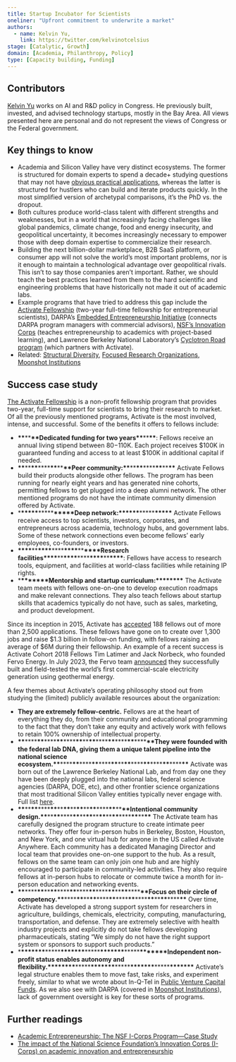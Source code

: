 ```yaml
---
title: Startup Incubator for Scientists
oneliner: "Upfront commitment to underwrite a market"
authors:
  - name: Kelvin Yu,
    link: https://twitter.com/kelvinotcelsius
stage: [Catalytic, Growth]
domain: [Academia, Philanthropy, Policy]
type: [Capacity building, Funding]
---
```


## Contributors

[Kelvin Yu](https://www.kelv.me/) works on AI and R&D policy in Congress. He previously built, invested, and advised technology startups, mostly in the Bay Area. All views presented here are personal and do not represent the views of Congress or the Federal government.

## Key things to know

- Academia and Silicon Valley have very distinct ecosystems. The former is structured for domain experts to spend a decade+ studying questions that may not have [obvious practical applications](https://www.ias.edu/sites/default/files/library/UsefulnessHarpers.pdf), whereas the latter is structured for hustlers who can build and iterate products quickly. In the most simplified version of archetypal comparisons, it’s the PhD vs. the dropout.
- Both cultures produce world-class talent with different strengths and weaknesses, but in a world that increasingly facing challenges like global pandemics, climate change, food and energy insecurity, and geopolitical uncertainty, it becomes increasingly necessary to empower those with deep domain expertise to commercialize their research.
- Building the next billion-dollar marketplace, B2B SaaS platform, or consumer app will not solve the world’s most important problems, nor is it enough to maintain a technological advantage over geopolitical rivals. This isn’t to say those companies aren’t important. Rather, we should teach the best practices learned from them to the hard scientific and engineering problems that have historically not made it out of academic labs.
- Example programs that have tried to address this gap include the [Activate Fellowship](https://www.activate.org/fellowship) (two-year full-time fellowship for entrepreneurial scientists), DARPA’s [Embedded Entrepreneurship Initiative](https://eei.darpa.mil/#impact) (connects DARPA program managers with commercial advisors), [NSF’s Innovation Corps](https://new.nsf.gov/funding/initiatives/i-corps) (teaches entrepreneurship to academics with project-based learning), and Lawrence Berkeley National Laboratory’s [Cyclotron Road program](https://cyclotronroad.lbl.gov/) (which partners with Activate).
- Related: [Structural Diversity](Structural%20Diversity%201060e162c12b4f1da7a49641ea382aaa.md), [Focused Research Organizations](Focused%20Research%20Organizations%20a52df79084774014a5c3199068c2e3c1.md), [Moonshot Institutions](Moonshot%20Institutions%208a6af497ccbe46be9b36d16160ce9f47.md)

## Success case study

[The Activate Fellowship](https://www.activate.org/fellowship) is a non-profit fellowship program that provides two-year, full-time support for scientists to bring their research to market. Of all the previously mentioned programs, Activate is the most involved, intense, and successful. Some of the benefits it offers to fellows include:

- **\*\***\*\***\*\***Dedicated funding for two years**\*\***\*\***\*\***: Fellows receive an annual living stipend between $80-$110K. Each project receives $100K in guaranteed funding and access to at least $100K in additional capital if needed.
- **\*\***\*\***\*\***\*\*\*\***\*\***\*\***\*\***Peer community:**\*\***\*\***\*\***\*\*\*\***\*\***\*\***\*\*** Activate Fellows build their products alongside other fellows. The program has been running for nearly eight years and has generated nine cohorts, permitting fellows to get plugged into a deep alumni network. The other mentioned programs do not have the intimate community dimension offered by Activate.
- \***\*\*\*\*\***\*\*\*\*\***\*\*\*\*\***Deep network:\***\*\*\*\*\***\*\*\*\*\***\*\*\*\*\*** Activate Fellows receive access to top scientists, investors, corporates, and entrepreneurs across academia, technology hubs, and government labs. Some of these network connections even become fellows’ early employees, co-founders, or investors.
- **\*\*\*\***\*\***\*\*\*\***\*\*\*\***\*\*\*\***\*\***\*\*\*\***Research facilities**\*\*\*\***\*\***\*\*\*\***\*\*\*\***\*\*\*\***\*\***\*\*\*\***: Fellows have access to research tools, equipment, and facilities at world-class facilities while retaining IP rights.
- \***\*\*\*\*\*\*\***Mentorship and startup curriculum:\***\*\*\*\*\*\*\*** The Activate team meets with fellows one-on-one to develop execution roadmaps and make relevant connections. They also teach fellows about startup skills that academics typically do not have, such as sales, marketing, and product development.

Since its inception in 2015, Activate has [accepted](https://www.activate.org/impact) 188 fellows out of more than 2,500 applications. These fellows have gone on to create over 1,300 jobs and raise $1.3 billion in follow-on funding, with fellows raising an average of $6M during their fellowship. An example of a recent success is Activate Cohort 2018 Fellows Tim Latimer and Jack Norbeck, who founded Fervo Energy. In July 2023, the Fervo team [announced](https://twitter.com/TimMLatimer/status/1681304496234991620) they successfully built and field-tested the world’s first commercial-scale electricity generation using geothermal energy.

A few themes about Activate’s operating philosophy stood out from studying the (limited) publicly available resources about the organization:

- **They are extremely fellow-centric.** Fellows are at the heart of everything they do, from their community and educational programming to the fact that they don’t take any equity and actively work with fellows to retain 100% ownership of intellectual property.
- **\*\***\*\*\*\***\*\***\*\*\*\***\*\***\*\*\*\***\*\***\*\***\*\***\*\*\*\***\*\***\*\*\*\***\*\***\*\*\*\***\*\***They were founded with the federal lab DNA, giving them a unique talent pipeline into the national science ecosystem.**\*\***\*\*\*\***\*\***\*\*\*\***\*\***\*\*\*\***\*\***\*\***\*\***\*\*\*\***\*\***\*\*\*\***\*\***\*\*\*\***\*\*** Activate was born out of the Lawrence Berkeley National Lab, and from day one they have been deeply plugged into the national labs, federal science agencies (DARPA, DOE, etc), and other frontier science organizations that most traditional Silicon Valley entities typically never engage with. Full list [here](https://www.activate.org/fellowship).
- **\*\***\*\***\*\***\*\*\*\***\*\***\*\***\*\***\*\***\*\***\*\***\*\***\*\*\*\***\*\***\*\***\*\***Intentional community design.**\*\***\*\***\*\***\*\*\*\***\*\***\*\***\*\***\*\***\*\***\*\***\*\***\*\*\*\***\*\***\*\***\*\*** The Activate team has carefully designed the program structure to create intimate peer networks. They offer four in-person hubs in Berkeley, Boston, Houston, and New York, and one virtual hub for anyone in the US called Activate Anywhere. Each community has a dedicated Managing Director and local team that provides one-on-one support to the hub. As a result, fellows on the same team can only join one hub and are highly encouraged to participate in community-led activities. They also require fellows at in-person hubs to relocate or commute twice a month for in-person education and networking events.
- **\*\***\*\*\*\***\*\***\*\***\*\***\*\*\*\***\*\***\*\*\*\***\*\***\*\*\*\***\*\***\*\***\*\***\*\*\*\***\*\***Focus on their circle of competency.**\*\***\*\*\*\***\*\***\*\***\*\***\*\*\*\***\*\***\*\*\*\***\*\***\*\*\*\***\*\***\*\***\*\***\*\*\*\***\*\*** Over time, Activate has developed a strong support system for researchers in agriculture, buildings, chemicals, electricity, computing, manufacturing, transportation, and defense. They are extremely selective with health industry projects and explicitly do not take fellows developing pharmaceuticals, stating “We simply do not have the right support system or sponsors to support such products.”
- \***\*\*\*\*\*\*\***\*\*\*\*\***\*\*\*\*\*\*\***\*\*\*\*\***\*\*\*\*\*\*\***\*\*\*\*\***\*\*\*\*\*\*\***Independent non-profit status enables autonomy and flexibility.\***\*\*\*\*\*\*\***\*\*\*\*\***\*\*\*\*\*\*\***\*\*\*\*\***\*\*\*\*\*\*\***\*\*\*\*\***\*\*\*\*\*\*\*** Activate’s legal structure enables them to move fast, take risks, and experiment freely, similar to what we wrote about In-Q-Tel in [Public Venture Capital Funds](Public%20Venture%20Capital%20Funds%206fc42cbaa07247f5ac475a769be75195.md). As we also see with DARPA (covered in [Moonshot Institutions](Moonshot%20Institutions%208a6af497ccbe46be9b36d16160ce9f47.md)), lack of government oversight is key for these sorts of programs.

## Further readings

- [Academic Entrepreneurship: The NSF I-Corps Program—Case Study](https://ieeexplore.ieee.org/document/9536559)
- [The impact of the National Science Foundation’s Innovation Corps (I-Corps) on academic innovation and entrepreneurship](https://link.springer.com/article/10.1140/epjd/s10053-022-00562-9)
